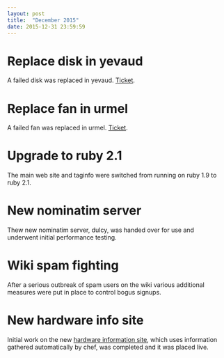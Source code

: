 ```yaml
---
layout: post
title:  "December 2015"
date: 2015-12-31 23:59:59
---
```


# Replace disk in yevaud

A failed disk was replaced in yevaud. [Ticket](https://github.com/openstreetmap/operations/issues/52).

# Replace fan in urmel

A failed fan was replaced in urmel. [Ticket](https://github.com/openstreetmap/operations/issues/54).

# Upgrade to ruby 2.1

The main web site and taginfo were switched from running on ruby 1.9 to ruby 2.1.

# New nominatim server

Thew new nominatim server, dulcy, was handed over for use and underwent initial performance testing.

# Wiki spam fighting

After a serious outbreak of spam users on the wiki various additional measures were put in place to control bogus signups.

# New hardware info site

Initial work on the new [hardware information site](hardware.openstreetmap.org), which uses information gathered automatically by chef, was completed and it was placed live.
